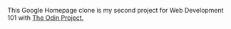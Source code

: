 This Google Homepage clone is my second project for Web Development 101 with [The Odin Project.](http://www.theodinproject.com/courses/web-development-101/lessons/html-css)